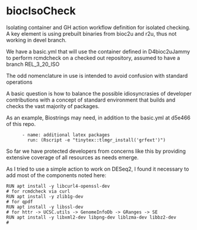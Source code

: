 # biocIsoCheck

Isolating container and GH action workflow definition for isolated checking.  A
key element is using prebuilt binaries from bioc2u and r2u, thus not working in
devel branch.

We have a basic.yml that will use the container defined in D4bioc2uJammy
to perform rcmdcheck on a checked out repository, assumed to have a branch REL_3_20_ISO

The odd nomenclature in use is intended to avoid confusion with standard operations

A basic question is how to balance the possible idiosyncrasies of developer contributions
with a concept of standard environment that builds and checks the vast majority of
packages.

As an example, Biostrings may need, in addition to the basic.yml at d5e466 of this repo.

```
      - name: additional latex packages
        run: (Rscript -e "tinytex::tlmgr_install('grfext')")
```

So far we have protected developers from concerns like this by providing extensive
coverage of all resources as needs emerge.

As I tried to use a simple action to work on DESeq2, I found it necessary to
add most of the components noted here:

```
RUN apt install -y libcurl4-openssl-dev
# for rcmdcheck via curl
RUN apt install -y zlib1g-dev
# for qpdf
RUN apt install -y libssl-dev
# for httr -> UCSC.utils -> GenomeInfoDb -> GRanges -> SE
RUN apt install -y libxml2-dev libpng-dev liblzma-dev libbz2-dev
#
```

